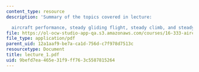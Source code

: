 ```yaml
---
content_type: resource
description: 'Summary of the topics covered in lecture:

  aircraft performance, steady gliding flight, steady climb, and steady turn.'
file: https://ol-ocw-studio-app-qa.s3.amazonaws.com/courses/16-333-aircraft-stability-and-control-fall-2004/9befd7ea465e31f9ff763c5587815264_lecture_1.pdf
file_type: application/pdf
parent_uid: 12a1aaf9-be7a-ca1d-756d-c7f978d7513c
resourcetype: Document
title: lecture_1.pdf
uid: 9befd7ea-465e-31f9-ff76-3c5587815264
---
```

